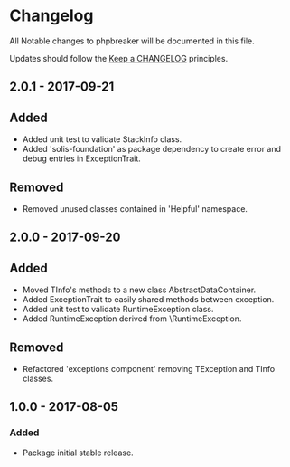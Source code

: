 # Changelog

All Notable changes to phpbreaker will be documented in this file.

Updates should follow the [Keep a CHANGELOG](http://keepachangelog.com/) principles.  

## 2.0.1 - 2017-09-21

## Added
- Added unit test to validate StackInfo class.
- Added 'solis-foundation' as package dependency to create error and debug entries in ExceptionTrait.

## Removed
- Removed unused classes contained in 'Helpful' namespace.

## 2.0.0 - 2017-09-20

## Added
- Moved TInfo's methods to a new class AbstractDataContainer.
- Added ExceptionTrait to easily shared methods between exception.
- Added unit test to validate RuntimeException class.
- Added RuntimeException derived from \RuntimeException.

## Removed
- Refactored 'exceptions component' removing TException and TInfo classes.

## 1.0.0 - 2017-08-05

### Added
- Package initial stable release.
